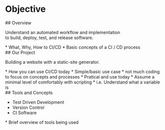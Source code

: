 # Objective
<section>
## Overview

Understand an automated workflow and implementation<br>
to build, deploy, test, and release software.

<aside class="notes">
* What, Why, How to CI/CD
* Basic concepts of a CI / CD process
</aside>
</section>
<!-- -->

<section>
## Our Project

Building a website with a static-site generator.

<aside class="notes">
* How you can use CI/CD today
* Simple/basic use case
  * not much coding to focus on concepts and processes
* Pratical and use today
* Assume a minimal level of comfortably with scripting
  * i.e. Understand what a variable is
</aside>
</section>
<!-- -->

<section>
## Tools and Concepts

* Test Driven Development
* Version Control
* CI Software

<aside class="notes">
* Brief overview of tools being used
</aside>
</section>
<!-- -->

